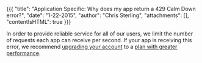 {{{
  "title": "Application Specific: Why does my app return a 429 Calm Down error?",
  "date": "1-22-2015",
  "author": "Chris Sterling",
  "attachments": [],
  "contentIsHTML": true
}}}

<p>In order to provide reliable service for all of our users, we limit the number of requests each app can receive per second. If your app is receiving this error, we recommend <a href="https://console.appfog.com/#plans">upgrading your account</a> to a <a href="https://www.appfog.com/pricing/">plan with greater performance</a>.</p>
